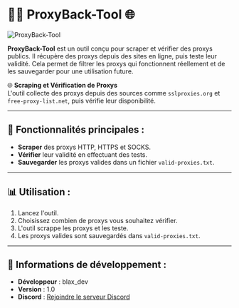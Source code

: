 # 🕵️‍♂️ **ProxyBack-Tool** 🌐

![ProxyBack-Tool](https://media.discordapp.net/attachments/1304916161355317268/1307819307882905620/image.png?ex=673bb125&is=673a5fa5&hm=1fc49dec8a45b273af3d538db6ffa0d30cb816e186124fd19215b044a4d04fb7&=&format=webp&quality=lossless)

**ProxyBack-Tool** est un outil conçu pour scraper et vérifier des proxys publics. Il récupère des proxys depuis des sites en ligne, puis teste leur validité. Cela permet de filtrer les proxys qui fonctionnent réellement et de les sauvegarder pour une utilisation future.

🌐 **Scraping et Vérification de Proxys**  
L'outil collecte des proxys depuis des sources comme `sslproxies.org` et `free-proxy-list.net`, puis vérifie leur disponibilité.

---

## 🚀 **Fonctionnalités principales** :

- **Scraper** des proxys HTTP, HTTPS et SOCKS.
- **Vérifier** leur validité en effectuant des tests.
- **Sauvegarder** les proxys valides dans un fichier `valid-proxies.txt`.

---

## 📊 **Utilisation** :

1. Lancez l'outil.
2. Choisissez combien de proxys vous souhaitez vérifier.
3. L'outil scrappe les proxys et les teste.
4. Les proxys valides sont sauvegardés dans `valid-proxies.txt`.

---

## 💬 **Informations de développement** :

- **Développeur** : blax_dev
- **Version** : 1.0
- **Discord** : [Rejoindre le serveur Discord](https://discord.gg/backgen)
